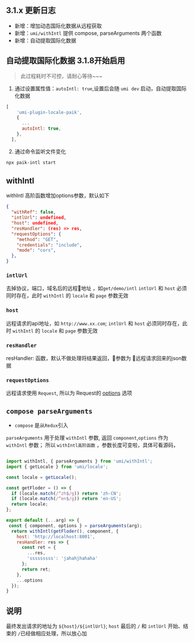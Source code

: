 ## 3.1.x 更新日志

+ 新增：增加动态国际化数据从远程获取
+ 新增：`umi/withIntl` 提供 compose, parseArguments 两个函数
+ 新增：自动提取国际化数据

## 自动提取国际化数据 3.1.8开始启用
> 此过程耗时不可控，请耐心等待~~~
1. 通过设置属性值：`autoIntl: true`,设置后会随 `umi dev` 启动，自动提取国际化数据
```js
[
    'umi-plugin-locale-paik',
    {
      ...
      autoIntl: true,
    },
  ],
```

2. 通过命令监听文件变化

```sh
npx paik-intl start
```

## withIntl
withIntl 高阶函数增加options参数，默认如下

```json
{
  "withRef": false,
  "intlUrl": undefined,
  "host": undefined,
  "resHandler": (res) => res,
  "requestOptions": {
    "method": "GET",
    "credentials": "include",
    "mode": "cors",
  },
}
```
### `intlUrl`
去掉协议，端口，域名后的远程地址 ，如`get/demo/intl`
`intlUrl` 和 `host` 必须同时存在，此时 `withIntl` 的 `locale` 和 `page` 参数无效

### `host`
远程请求的api地址，如 `http://www.xx.com`;
`intlUrl` 和 `host` 必须同时存在，此时 `withIntl` 的 `locale` 和 `page` 参数无效

### `resHandler`
resHandler:  函数，默认不做处理将结果返回，参数为 远程请求回来的json数据

### `requestOptions`
远程请求使用  `Request`, 所以为 Request的 [options](https://developer.mozilla.org/zh-CN/docs/Web/API/Request) 选项

## `compose parseArguments`
 + `compose` 是从`Redux`引入

`parseArguments` 用于处理 `withIntl` 参数, 返回 `component`,`options` 作为 `withIntl` 参数；
所以 `withIntl高阶函数` ，参数长度可变啦，具体可看源码，

```js

import withIntl, { parseArguments } from 'umi/withIntl';
import { getLocale } from 'umi/locale';

const locale = getLocale();

const getFloder = () => {
  if (locale.match(/^zh$/g)) return 'zh-CN';
  if (locale.match(/^en$/g)) return 'en-US';
  return locale;
};

export default (...arg) => {
 const { component, options } = parseArguments(arg);
  return withIntl(getFloder(), component, {
    host: 'http://localhost:8001',
    resHandler: res => {
      const ret = {
        ...res,
        'sssssssss': 'jahahjhahaha'
      };
      return ret;
    },
    ...options
  });
}
```

## 说明

最终发出请求的地址为 `${host}/${intlUrl}`; `host` 最后的 `/` 和 `intlUrl` 开始、结束的 `/`已经做相应处理，所以放心加 



